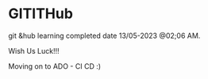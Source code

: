 # GITITHub

git &hub learning completed date 13/05-2023 @02;06 AM. 

Wish Us Luck!!!

Moving on to ADO - CI CD :)

